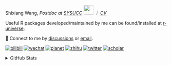 
<p>Shixiang Wang, <em>Postdoc at <a href="https://sysucc.org.cn/">SYSUCC</a> <img src="https://media.giphy.com/media/WUlplcMpOCEmTGBtBW/giphy.gif" width="30">  ｜ <a href="https://shixiangwang.github.io/cv-shixiang/">CV</a>
</em></p>

Useful R packages developed/maintained by me can be found/installed at [r-universe](https://shixiangwang.r-universe.dev/).

💬 Connect to me by
[discussions](https://github.com/ShixiangWang/self-study/discussions) or [email](mailto:shixiang1994wang@gmail.com). 

[![bilibili](https://img.shields.io/badge/王诗翔-B站-yellow)](https://space.bilibili.com/11553374) [![wechat](https://img.shields.io/badge/王诗翔-微信公众号-important)](https://shixiangwang.github.io/home/logo/qrcode.jpg) [![planet](https://img.shields.io/badge/王诗翔-知识星球-blueviolet)](https://t.zsxq.com/rBqbIei)  [![zhihu](https://img.shields.io/badge/王诗翔-知乎-blue)](https://www.zhihu.com/people/shixiangwang) [![twitter](https://img.shields.io/badge/WangShxiang-twitter-ff69b4)](https://twitter.com/WangShxiang) [![scholar](https://img.shields.io/badge/ShixiangWang-Scholar-00ffff)](https://scholar.google.com/citations?user=FvNp0NkAAAAJ) 

<details>
 
<summary>GitHub Stats</summary>


<!--START_SECTION:waka-->
**🐱 My GitHub Data** 

> 📦 4.3 MB Used in GitHub's Storage 
 > 
> 🏆 1,063 Contributions in the Year 2023
 > 
> 🚫 Not Opted to Hire
 > 
> 📜 87 Public Repositories 
 > 
> 🔑 26 Private Repositories 
 > 
**I'm an Early 🐤** 

```text
🌞 Morning                1855 commits        ████░░░░░░░░░░░░░░░░░░░░░   15.61 % 
🌆 Daytime                4897 commits        ██████████░░░░░░░░░░░░░░░   41.20 % 
🌃 Evening                4380 commits        █████████░░░░░░░░░░░░░░░░   36.85 % 
🌙 Night                  753 commits         ██░░░░░░░░░░░░░░░░░░░░░░░   06.34 % 
```
📅 **I'm Most Productive on Wednesday** 

```text
Monday                   1808 commits        ████░░░░░░░░░░░░░░░░░░░░░   15.21 % 
Tuesday                  2085 commits        ████░░░░░░░░░░░░░░░░░░░░░   17.54 % 
Wednesday                2155 commits        █████░░░░░░░░░░░░░░░░░░░░   18.13 % 
Thursday                 1792 commits        ████░░░░░░░░░░░░░░░░░░░░░   15.08 % 
Friday                   1974 commits        ████░░░░░░░░░░░░░░░░░░░░░   16.61 % 
Saturday                 894 commits         ██░░░░░░░░░░░░░░░░░░░░░░░   07.52 % 
Sunday                   1177 commits        ██░░░░░░░░░░░░░░░░░░░░░░░   09.90 % 
```


**I Mostly Code in R** 

```text
R                        78 repos            █████████████░░░░░░░░░░░░   50.98 % 
HTML                     20 repos            ███░░░░░░░░░░░░░░░░░░░░░░   13.07 % 
Shell                    10 repos            ██░░░░░░░░░░░░░░░░░░░░░░░   06.54 % 
Rust                     4 repos             █░░░░░░░░░░░░░░░░░░░░░░░░   02.61 % 
TypeScript               1 repo              ░░░░░░░░░░░░░░░░░░░░░░░░░   00.65 % 
```




 Last Updated on 14/10/2023 18:48:37 UTC
<!--END_SECTION:waka-->

> These Readme stats are generated using github action [awesome-readme-stats](https://github.com/anmol098/waka-readme-stats)

-----

**NOTE: Top languages does not indicate my skill level or anything like that. It is just a metric of which languages have been hosted by me on GitHub based on the usage across repositories.**

</details>
